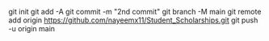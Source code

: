 git init
git add -A
git commit -m "2nd commit"
git branch -M main
git remote add origin https://github.com/nayeemx11/Student_Scholarships.git
git push -u origin main
